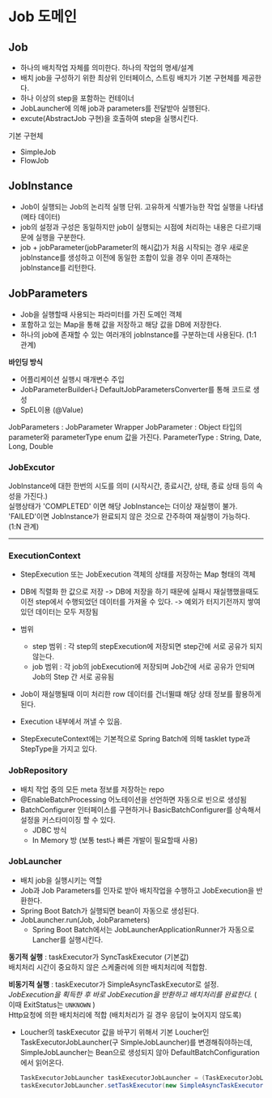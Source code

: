 # Job 도메인

## Job

- 하나의 배치작업 자체를 의미한다. 하나의 작업의 명세/설계<br>
- 배치 job을 구성하기 위한 최상위 인터페이스, 스트링 배치가 기본 구현체를 제공한다.<br>
- 하나 이상의 step을 포함하는 컨테이너<br>
- JobLauncher에 의해 job과 parameters를 전달받아 실행된다.<br>
- excute(AbstractJob 구현)을 호출하여 step을 실행시킨다.<br>


기본 구현체
- SimpleJob 
- FlowJob


## JobInstance

- Job이 실행되는 Job의 논리적 실행 단위. 고유하게 식별가능한 작업 실행을 나타냄 (메타 데이터)
- job의 설정과 구성은 동일하지만 job이 실행되는 시점에 처리하는 내용은 다르기때문에 실행을 구분한다. 
- job + jobParameter(jobParameter의 해시값)가 처음 시작되는 경우 새로운 jobInstance를 생성하고 이전에 동일한 조합이 있을 경우 이미 존재하는 jobInstance를 리턴한다. 


## JobParameters

- Job을 실행할때 사용되는 파라미터를 가진 도메인 객체
- 포함하고 있는 Map을 통해 값을 저장하고 해당 값을 DB에 저장한다.
- 하나의 job에 존재할 수 있는 여러개의 jobInstance를 구분하는데 사용된다. (1:1 관계)


**바인딩 방식**
- 어플리케이션 실행시 매개변수 주입
- JobParameterBuilder나 DefaultJobParametersConverter를 통해 코드로 생성
- SpEL이용 (@Value)

JobParameters : JobParameter Wrapper
JobParameter : Object 타입의 parameter와 parameterType enum 값을 가진다.
ParameterType : String, Date, Long, Double


### JobExcutor 

JobInstance에 대한 한번의 시도를 의미 (시작시간, 종료시간, 상태, 종료 상태 등의 속성을 가진다.)<br>
실행상태가 'COMPLETED' 이면 해당 JobInstance는 더이상 재실행이 불가. 'FAILED'이면 JobInstance가 완료되지 않은 것으로 간주하여 재실행이 가능하다. (1:N 관계)


---
### ExecutionContext

- StepExecution 또는 JobExecution 객체의 상태를 저장하는 Map 형태의 객체
- DB에 직렬화 한 값으로 저장
  -> DB에 저장을 하기 때문에 실패시 재실행했을때도 이전 step에서 수행되었던 데이터를 가져올 수 있다.
  -> 예외가 터지기전까지 쌓여있던 데이터는 모두 저장됨
- 범위
    - step 범위 : 각 step의 stepExecution에 저장되면 step간에 서로 공유가 되지 않는다.
    - job 범위 : 각 job의 jobExecution에 저장되며 Job간에 서로 공유가 안되며 Job의 Step 간 서로 공유됨
- Job이 재실행될때 이미 처리한 row 데이터를 건너뛸떄 해당 상태 정보를 활용하게 된다.

- Execution 내부에서 꺼낼 수 있음.
- StepExecuteContext에는 기본적으로 Spring Batch에 의해 tasklet type과 StepType을 가지고 있다.


### JobRepository

- 배치 작업 중의 모든 meta 정보를 저장하는 repo
- @EnableBatchProcessing 어노테이션을 선언하면 자동으로 빈으로 생성됨
- BatchConfigurer 인터페이스를 구현하거나 BasicBatchConfigurer를 상속해서 설정을 커스타미이징 할 수 있다.
  - JDBC 방식
  - In Memory 방 (보통 test나 빠른 개발이 필요할때 사용)


### JobLauncher

- 배치 job을 실행시키는 역할
- Job과 Job Parameters를 인자로 받아 배치작업을 수행하고 JobExecution을 반환한다.
- Spring Boot Batch가 실행되면 bean이 자동으로 생성된다.
- JobLauncher.run(Job, JobParameters)
  - Spring Boot Batch에서는 JobLauncherApplicationRunner가 자동으로 Lancher를 실행시킨다.

**동기적 실행** 
: taskExecutor가 SyncTaskExecutor (기본값) <br> 배치처리 시간이 중요하지 않은 스케줄러에 의한 배치처리에 적합함.

**비동기적 실행** 
: taskExecutor가 SimpleAsyncTaskExecutor로 설정. <br>
*JobExecution을 획득한 후 바로 JobExecution을 반환하고 배치처리를 완료한다.* ( 이때 ExitStatus는 `UNKNOWN` )<br>
Http요청에 의한 배치처리에 적합 (배치처리가 길 경우 응답이 늦어지지 않도록)

- Loucher의 taskExecutor 값을 바꾸기 위해서 기본 Loucher인 TaskExecutorJobLauncher(구 SimpleJobLauncher)를 변경해줘야하는데, SimpleJobLauncher는 Bean으로 생성되지 않아 DefaultBatchConfiguration에서 읽어온다.
  ```java
  TaskExecutorJobLauncher taskExecutorJobLauncher = (TaskExecutorJobLauncher)defaultBatchConfiguration.jobLauncher(); 
  taskExecutorJobLauncher.setTaskExecutor(new SimpleAsyncTaskExecutor());
  ```
